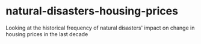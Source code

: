 # natural-disasters-housing-prices
Looking at the historical frequency of natural disasters' impact on change in housing prices in the last decade
